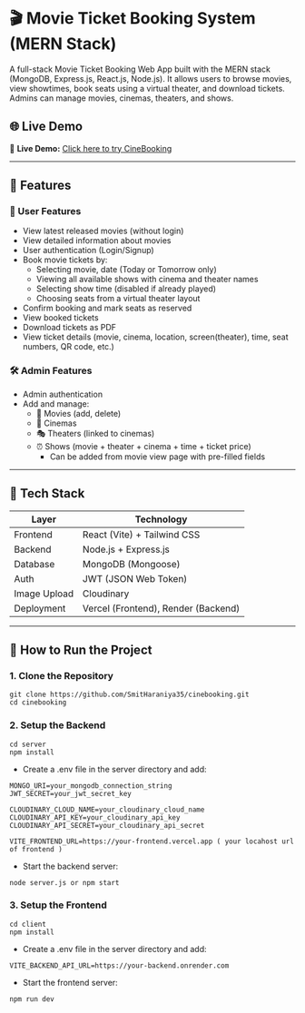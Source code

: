 # 🎬 Movie Ticket Booking System (MERN Stack)

A full-stack Movie Ticket Booking Web App built with the MERN stack (MongoDB, Express.js, React.js, Node.js). It allows users to browse movies, view showtimes, book seats using a virtual theater, and download tickets. Admins can manage movies, cinemas, theaters, and shows.

## 🌐 Live Demo

🔗 **Live Demo:** [Click here to try CineBooking](https://cine-booking-s8c6.vercel.app)

---

## 📌 Features

### 👤 User Features

- View latest released movies (without login)
- View detailed information about movies
- User authentication (Login/Signup)
- Book movie tickets by:
  - Selecting movie, date (Today or Tomorrow only)
  - Viewing all available shows with cinema and theater names
  - Selecting show time (disabled if already played)
  - Choosing seats from a virtual theater layout
- Confirm booking and mark seats as reserved
- View booked tickets
- Download tickets as PDF
- View ticket details (movie, cinema, location, screen(theater), time, seat numbers, QR code, etc.)

### 🛠️ Admin Features

- Admin authentication
- Add and manage:
  - 🎦 Movies (add, delete)
  - 🏢 Cinemas
  - 🎭 Theaters (linked to cinemas)
  - ⏰ Shows (movie + theater + cinema + time + ticket price)
    - Can be added from movie view page with pre-filled fields

---

## 🧱 Tech Stack

| Layer        | Technology                       |
|--------------|----------------------------------|
| Frontend     | React (Vite) + Tailwind CSS       |
| Backend      | Node.js + Express.js              |
| Database     | MongoDB (Mongoose)                |
| Auth         | JWT (JSON Web Token)              |
| Image Upload | Cloudinary                        |
| Deployment   | Vercel (Frontend), Render (Backend) |

---

## 🚀 How to Run the Project

### 1. Clone the Repository
```
git clone https://github.com/SmitHaraniya35/cinebooking.git
cd cinebooking
```

### 2. Setup the Backend
```
cd server
npm install
```
- Create a .env file in the server directory and add:
```
MONGO_URI=your_mongodb_connection_string
JWT_SECRET=your_jwt_secret_key

CLOUDINARY_CLOUD_NAME=your_cloudinary_cloud_name
CLOUDINARY_API_KEY=your_cloudinary_api_key
CLOUDINARY_API_SECRET=your_cloudinary_api_secret

VITE_FRONTEND_URL=https://your-frontend.vercel.app ( your locahost url of frontend )
```
- Start the backend server:
```
node server.js or npm start
```

### 3. Setup the Frontend
```
cd client
npm install
```
- Create a .env file in the server directory and add:
```
VITE_BACKEND_API_URL=https://your-backend.onrender.com
```
- Start the frontend server:
```
npm run dev
```

 
 
